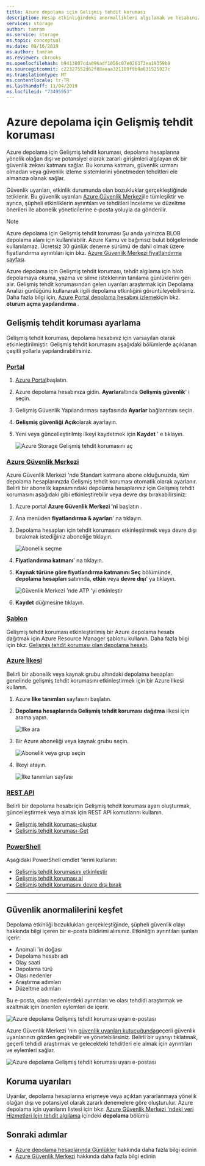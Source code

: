 ```yaml
---
title: Azure depolama için Gelişmiş tehdit koruması
description: Hesap etkinliğindeki anormallikleri algılamak ve hesabınıza erişmek için olası zararlı girişimler hakkında bildirim almak için Azure depolama için Gelişmiş tehdit koruması yapılandırın.
services: storage
author: tamram
ms.service: storage
ms.topic: conceptual
ms.date: 09/16/2019
ms.author: tamram
ms.reviewer: cbrooks
ms.openlocfilehash: b9413807cda096adf1056c07e026373ea19359b9
ms.sourcegitcommit: c22327552d62f88aeaa321189f9b9a631525027c
ms.translationtype: MT
ms.contentlocale: tr-TR
ms.lasthandoff: 11/04/2019
ms.locfileid: "73495953"
---
```

# <a name="advanced-threat-protection-for-azure-storage"></a>Azure depolama için Gelişmiş tehdit koruması

Azure depolama için Gelişmiş tehdit koruması, depolama hesaplarına yönelik olağan dışı ve potansiyel olarak zararlı girişimleri algılayan ek bir güvenlik zekası katmanı sağlar. Bu koruma katmanı, güvenlik uzmanı olmadan veya güvenlik izleme sistemlerini yönetmeden tehditleri ele almanıza olanak sağlar.

Güvenlik uyarıları, etkinlik durumunda olan bozukluklar gerçekleştiğinde tetiklenir. Bu güvenlik uyarıları [Azure Güvenlik Merkezi](https://azure.microsoft.com/services/security-center/)ile tümleşiktir ve ayrıca, şüpheli etkinliklerin ayrıntıları ve tehditleri İnceleme ve düzeltme önerileri ile abonelik yöneticilerine e-posta yoluyla da gönderilir.

> [!NOTE]
> Azure depolama için Gelişmiş tehdit koruması Şu anda yalnızca BLOB depolama alanı için kullanılabilir. Azure Kamu ve bağımsız bulut bölgelerinde kullanılamaz. Ücretsiz 30 günlük deneme sürümü de dahil olmak üzere fiyatlandırma ayrıntıları için bkz. [Azure Güvenlik Merkezi fiyatlandırma sayfası]( https://azure.microsoft.com/pricing/details/security-center/).

Azure depolama için Gelişmiş tehdit koruması, tehdit algılama için blob depolamaya okuma, yazma ve silme isteklerinin tanılama günlüklerini geri alır. Gelişmiş tehdit korumasından gelen uyarıları araştırmak için Depolama Analizi günlüğünü kullanarak ilgili depolama etkinliğini görüntüleyebilirsiniz. Daha fazla bilgi için, [Azure Portal depolama hesabını izlemek](storage-monitor-storage-account.md#configure-logging)için bkz. **oturum açma yapılandırma** .

## <a name="set-up-advanced-threat-protection"></a>Gelişmiş tehdit koruması ayarlama

Gelişmiş tehdit koruması, depolama hesabınız için varsayılan olarak etkinleştirilmiştir. Gelişmiş tehdit korumasını aşağıdaki bölümlerde açıklanan çeşitli yollarla yapılandırabilirsiniz.

### <a name="portaltabazure-portal"></a>[Portal](#tab/azure-portal)

1. [Azure Portal](https://portal.azure.com/)başlatın.
1. Azure depolama hesabınıza gidin. **Ayarlar**altında **Gelişmiş güvenlik**' i seçin.
1. Gelişmiş Güvenlik Yapılandırması sayfasında **Ayarlar** bağlantısını seçin.
1. **Gelişmiş güvenliği** **Açık**olarak ayarlayın.
1. Yeni veya güncelleştirilmiş ilkeyi kaydetmek için **Kaydet** ' e tıklayın.

    ![Azure Storage Gelişmiş tehdit korumasını aç](./media/storage-advanced-threat-protection/storage-advanced-threat-protection-turn-on.png)

### <a name="azure-security-centertabazure-security-center"></a>[Azure Güvenlik Merkezi](#tab/azure-security-center)

Azure Güvenlik Merkezi 'nde Standart katmana abone olduğunuzda, tüm depolama hesaplarınızda Gelişmiş tehdit koruması otomatik olarak ayarlanır. Belirli bir abonelik kapsamındaki depolama hesaplarınız için Gelişmiş tehdit korumasını aşağıdaki gibi etkinleştirebilir veya devre dışı bırakabilirsiniz:

1. Azure portal **Azure Güvenlik Merkezi 'ni** başlatın [](https://portal.azure.com).
1. Ana menüden **fiyatlandırma & ayarları**' na tıklayın.
1. Depolama hesapları için tehdit korumasını etkinleştirmek veya devre dışı bırakmak istediğiniz aboneliğe tıklayın.

    ![Abonelik seçme](./media/storage-advanced-threat-protection/storage-advanced-threat-protection-subscription.png)

1. **Fiyatlandırma katmanı**' na tıklayın.
1. **Kaynak türüne göre fiyatlandırma katmanını Seç** bölümünde, **depolama hesapları** satırında, **etkin** veya **devre dışı**' ya tıklayın.

    ![Güvenlik Merkezi 'nde ATP 'yi etkinleştir](./media/storage-advanced-threat-protection/storage-advanced-threat-protection-pricing2.png)
1. **Kaydet** düğmesine tıklayın.

### <a name="templatetabtemplate"></a>[Şablon](#tab/template)

Gelişmiş tehdit koruması etkinleştirilmiş bir Azure depolama hesabı dağıtmak için Azure Resource Manager şablonu kullanın. Daha fazla bilgi için bkz. [Gelişmiş tehdit koruması olan depolama hesabı](https://azure.microsoft.com/resources/templates/201-storage-advanced-threat-protection-create/).

### <a name="azure-policytabazure-policy"></a>[Azure İlkesi](#tab/azure-policy)

Belirli bir abonelik veya kaynak grubu altındaki depolama hesapları genelinde gelişmiş tehdit korumasını etkinleştirmek için bir Azure Ilkesi kullanın.

1. Azure **Ilke tanımları** sayfasını başlatın.

1. **Depolama hesaplarında Gelişmiş tehdit koruması dağıtma** ilkesi için arama yapın.

     ![Ilke ara](./media/storage-advanced-threat-protection/storage-atp-policy-definitions.png)

1. Bir Azure aboneliği veya kaynak grubu seçin.

    ![Abonelik veya grup seçin](./media/storage-advanced-threat-protection/storage-atp-policy2.png)

1. İlkeyi atayın.

    ![İlke tanımları sayfası](./media/storage-advanced-threat-protection/storage-atp-policy1.png)

### <a name="rest-apitabrest-api"></a>[REST API](#tab/rest-api)

Belirli bir depolama hesabı için Gelişmiş tehdit koruması ayarı oluşturmak, güncelleştirmek veya almak için REST API komutlarını kullanın.

* [Gelişmiş tehdit koruması-oluştur](https://docs.microsoft.com/rest/api/securitycenter/advancedthreatprotection/create)
* [Gelişmiş tehdit koruması-Get](https://docs.microsoft.com/rest/api/securitycenter/advancedthreatprotection/get)

### <a name="powershelltabazure-powershell"></a>[PowerShell](#tab/azure-powershell)

Aşağıdaki PowerShell cmdlet 'lerini kullanın:

* [Gelişmiş tehdit korumasını etkinleştir](https://docs.microsoft.com/powershell/module/az.security/enable-azsecurityadvancedthreatprotection)
* [Gelişmiş tehdit koruması al](https://docs.microsoft.com/powershell/module/az.security/get-azsecurityadvancedthreatprotection)
* [Gelişmiş tehdit korumasını devre dışı bırak](https://docs.microsoft.com/powershell/module/az.security/disable-azsecurityadvancedthreatprotection)

---

## <a name="explore-security-anomalies"></a>Güvenlik anormalilerini keşfet

Depolama etkinliği bozuklukları gerçekleştiğinde, şüpheli güvenlik olayı hakkında bilgi içeren bir e-posta bildirimi alırsınız. Etkinliğin ayrıntıları şunları içerir:

* Anomali 'in doğası
* Depolama hesabı adı
* Olay saati
* Depolama türü
* Olası nedenler
* Araştırma adımları
* Düzeltme adımları

Bu e-posta, olası nedenlerdeki ayrıntıları ve olası tehdidi araştırmak ve azaltmak için önerilen eylemleri de içerir.

![Azure depolama Gelişmiş tehdit koruması uyarı e-postası](./media/storage-advanced-threat-protection/storage-advanced-threat-protection-alert-email.png)

Azure Güvenlik Merkezi 'nin [güvenlik uyarıları kutucuğunda](../../security-center/security-center-managing-and-responding-alerts.md)geçerli güvenlik uyarılarınızı gözden geçirebilir ve yönetebilirsiniz. Belirli bir uyarıyı tıklatmak, geçerli tehdidi araştırmak ve gelecekteki tehditleri ele almak için ayrıntıları ve eylemleri sağlar.

![Azure depolama Gelişmiş tehdit koruması uyarı e-postası](./media/storage-advanced-threat-protection/storage-advanced-threat-protection-alert.png)

## <a name="protection-alerts"></a>Koruma uyarıları

Uyarılar, depolama hesaplarına erişmeye veya açıktan yararlanmaya yönelik olağan dışı ve potansiyel olarak zararlı denemelere göre oluşturulur. Azure depolama için uyarıların listesi için bkz. [Azure Güvenlik Merkezi 'ndeki veri Hizmetleri Için tehdit algılama](../../security-center/security-center-alerts-data-services.md#azure-storage) içindeki **depolama** bölümü

## <a name="next-steps"></a>Sonraki adımlar

* [Azure depolama hesaplarında Günlükler](/rest/api/storageservices/About-Storage-Analytics-Logging) hakkında daha fazla bilgi edinin
* [Azure Güvenlik Merkezi](../../security-center/security-center-intro.md) hakkında daha fazla bilgi edinin
